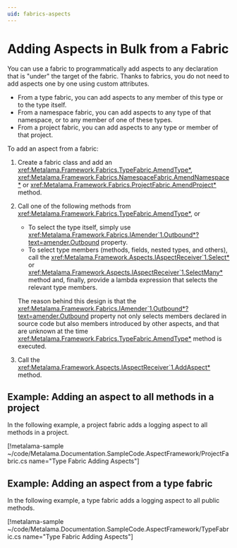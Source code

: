 ```yaml
---
uid: fabrics-aspects
---
```


# Adding Aspects in Bulk from a Fabric

You can use a fabric to programmatically add aspects to any declaration that is "under" the target of the fabric. Thanks to fabrics, you do not need to add aspects one by one using custom attributes.

* From a type fabric, you can add aspects to any member of this type or to the type itself.
* From a namespace fabric, you can add aspects to any type of that namespace, or to any member of one of these types.
* From a project fabric, you can add aspects to any type or member of that project.

To add an aspect from a fabric:

1. Create a fabric class and add an <xref:Metalama.Framework.Fabrics.TypeFabric.AmendType*>, <xref:Metalama.Framework.Fabrics.NamespaceFabric.AmendNamespace*> or <xref:Metalama.Framework.Fabrics.ProjectFabric.AmendProject*> method.

2. Call one of the following methods from <xref:Metalama.Framework.Fabrics.TypeFabric.AmendType*>, or

   * To select the type itself, simply use <xref:Metalama.Framework.Fabrics.IAmender`1.Outbound*?text=amender.Outbound> property.
   * To select type members (methods, fields, nested types, and others), call the <xref:Metalama.Framework.Aspects.IAspectReceiver`1.Select*> or <xref:Metalama.Framework.Aspects.IAspectReceiver`1.SelectMany*> method and, finally, provide a lambda expression that selects the relevant type members.

   The reason behind this design is that the <xref:Metalama.Framework.Fabrics.IAmender`1.Outbound*?text=amender.Outbound> property not only selects members declared in source code but also members introduced by other aspects, and that are unknown at the time <xref:Metalama.Framework.Fabrics.TypeFabric.AmendType*> method is executed.

3. Call the <xref:Metalama.Framework.Aspects.IAspectReceiver`1.AddAspect*> method.

## Example: Adding an aspect to all methods in a project

In the following example, a project fabric adds a logging aspect to all methods in a project.

[!metalama-sample ~/code/Metalama.Documentation.SampleCode.AspectFramework/ProjectFabric.cs name="Type Fabric Adding Aspects"]


## Example: Adding an aspect from a type fabric

In the following example, a type fabric adds a logging aspect to all public methods.

[comment]: # (TODO: make class partial and split into different file)

[!metalama-sample ~/code/Metalama.Documentation.SampleCode.AspectFramework/TypeFabric.cs name="Type Fabric Adding Aspects"]
